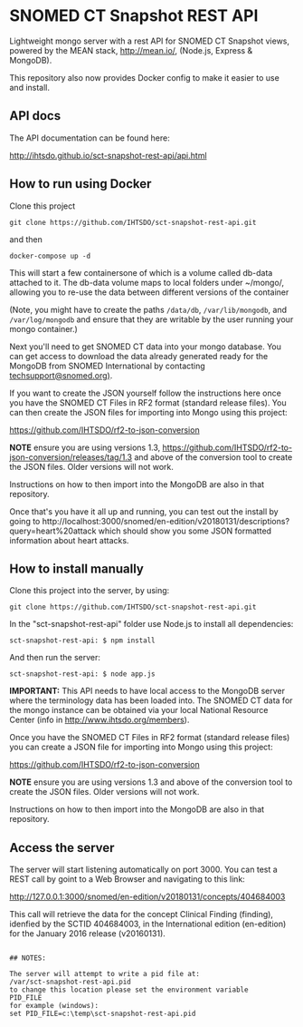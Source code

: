# SNOMED CT Snapshot REST API

Lightweight mongo server with a rest API for SNOMED CT Snapshot views, powered by the MEAN stack, http://mean.io/, (Node.js, Express &amp; MongoDB).

This repository also now provides Docker config to make it easier to use and install.

## API docs

The API documentation can be found here:

<http://ihtsdo.github.io/sct-snapshot-rest-api/api.html>


## How to run using Docker

Clone this project
```
git clone https://github.com/IHTSDO/sct-snapshot-rest-api.git
```

and then
```
docker-compose up -d
```
This will start a few containersone of which is a volume called db-data attached to it. The db-data volume maps to local folders under ~/mongo/, allowing you to re-use the data between different versions of the container

(Note, you might have to create the paths ```/data/db```, ```/var/lib/mongodb```, and ```/var/log/mongodb``` and ensure that they are writable by the user running your mongo container.)

Next you'll need to get SNOMED CT data into your mongo database. You can get access to download the data already generated ready for the MongoDB from SNOMED International by contacting [techsupport@snomed.org)](mailto:techsupport@snomed.org).

If you want to create the JSON yourself follow the instructions here once you have the SNOMED CT Files in RF2 format (standard release files). You can then create the JSON files for importing into Mongo using this project:

<https://github.com/IHTSDO/rf2-to-json-conversion>

**NOTE** ensure you are using versions 1.3, <https://github.com/IHTSDO/rf2-to-json-conversion/releases/tag/1.3> and above of the conversion tool to create the JSON files. Older versions will not work.

Instructions on how to then import into the MongoDB are also in that repository.

Once that's you have it all up and running, you can test out the install by going to
 http://localhost:3000/snomed/en-edition/v20180131/descriptions?query=heart%20attack
 which should show you some JSON formatted information about heart attacks.

## How to install manually

Clone this project into the server, by using:

```
git clone https://github.com/IHTSDO/sct-snapshot-rest-api.git
```

In the "sct-snapshot-rest-api" folder use Node.js to install all dependencies:

```
sct-snapshot-rest-api: $ npm install
```

And then run the server:

```
sct-snapshot-rest-api: $ node app.js
```

**IMPORTANT:** This API needs to have local access to the MongoDB server where the terminology data has been loaded into. The SNOMED CT data for the mongo instance can be obtained via your local National Resource Center (info in <http://www.ihtsdo.org/members>).

Once you have the SNOMED CT Files in RF2 format (standard release files) you can create a JSON file for importing into Mongo using this project:

<https://github.com/IHTSDO/rf2-to-json-conversion>

**NOTE** ensure you are using versions 1.3 and above of the conversion tool to create the JSON files. Older versions will not work.

Instructions on how to then import into the MongoDB are also in that repository.

## Access the server

The server will start listening automatically on port 3000\. You can test a REST call by goint to a Web Browser and navigating to this link:

<http://127.0.0.1:3000/snomed/en-edition/v20180131/concepts/404684003>

This call will retrieve the data for the concept Clinical Finding (finding), idenfied by the SCTID 404684003, in the International edition (en-edition) for the January 2016 release (v20160131).
```

## NOTES:

The server will attempt to write a pid file at:
/var/sct-snapshot-rest-api.pid
to change this location please set the environment variable
PID_FILE
for example (windows):
set PID_FILE=c:\temp\sct-snapshot-rest-api.pid

